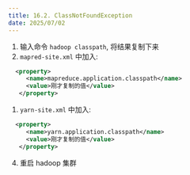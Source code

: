 ```yaml
---
title: 16.2. ClassNotFoundException
date: 2025/07/02
---
```


1. 输入命令 `hadoop classpath`, 将结果复制下来
2. `mapred-site.xml` 中加入:
```xml
  <property>
     <name>mapreduce.application.classpath</name>
     <value>刚才复制的值</value>
   </property>
```
1. `yarn-site.xml` 中加入:
```xml
  <property>
     <name>yarn.application.classpath</name>
     <value>刚才复制的值</value>
   </property>

```
4. 重启 hadoop 集群
